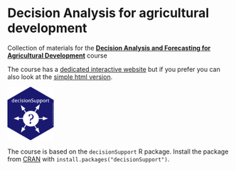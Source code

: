 # Decision Analysis for agricultural development

Collection of materials for the [**Decision Analysis and Forecasting for Agricultural Development**](https://agtools.app/decision_analysis/) course

The course has a [dedicated interactive website](https://agtools.app/decision_analysis/) but if you prefer you can also look at the [simple html version](http://htmlpreview.github.io/?https://github.com/CWWhitney/Decision_Analysis_Course/blob/main/Index.html).

[<img src="https://raw.githubusercontent.com/eikeluedeling/decisionSupport/master/vignettes/decisionSupport.png" height="120"/>](https://cran.r-project.org/web/packages/decisionSupport/index.html)

The course is based on the `decisionSupport` R package. Install the package from [CRAN](https://CRAN.R-project.org) with `install.packages("decisionSupport")`.